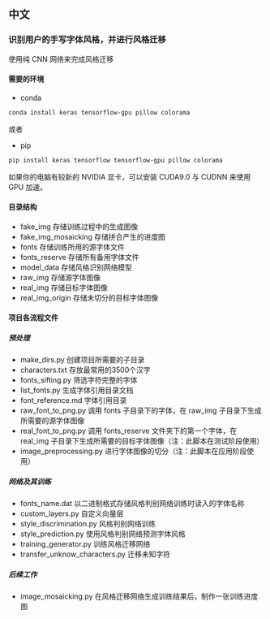 ## 中文

### 识别用户的手写字体风格，并进行风格迁移

使用纯 CNN 网络来完成风格迁移

#### 需要的环境

-   conda

```bash
conda install keras tensorflow-gpu pillow colorama
```

或者

-   pip

```bash
pip install keras tensorflow tensorflow-gpu pillow colorama
```

如果你的电脑有较新的 NVIDIA 显卡，可以安装 CUDA9.0 与 CUDNN 来使用 GPU 加速。

#### 目录结构

-   fake_img 存储训练过程中的生成图像
-   fake_img_mosaicking 存储拼合产生的进度图
-   fonts 存储训练所用的源字体文件
-   fonts_reserve 存储所有备用字体文件
-   model_data 存储风格识别网络模型
-   raw_img 存储源字体图像
-   real_img 存储目标字体图像
-   real_img_origin 存储未切分的目标字体图像

#### 项目各流程文件

##### 预处理

-   make_dirs.py 创建项目所需要的子目录
-   characters.txt 存放最常用的3500个汉字
-   fonts_sifting.py 筛选字符完整的字体
-   list_fonts.py 生成字体引用目录文档
-   font_reference.md 字体引用目录
-   raw_font_to_png.py 调用 fonts 子目录下的字体，在 raw_img 子目录下生成所需要的源字体图像
-   real_font_to_png.py 调用 fonts_reserve 文件夹下的第一个字体，在 real_img 子目录下生成所需要的目标字体图像（注：此脚本在测试阶段使用）
-   image_preprocessing.py 进行字体图像的切分（注：此脚本在应用阶段使用）

##### 网络及其训练

-   fonts_name.dat 以二进制格式存储风格判别网络训练时读入的字体名称
-   custom_layers.py 自定义向量层
-   style_discrimination.py 风格判别网络训练
-   style_prediction.py 使用风格判别网络预测字体风格
-   training_generator.py 训练风格迁移网络
-   transfer_unknow_characters.py 迁移未知字符

##### 后续工作

-   image_mosaicking.py 在风格迁移网络生成训练结果后，制作一张训练进度图
